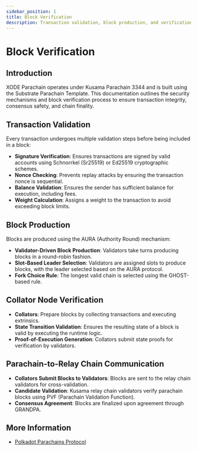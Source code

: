 ```yaml
---
sidebar_position: 1
title: Block Verification
description: Transaction validation, block production, and verification mechanisms in XODE
---
```


# Block Verification

## Introduction

XODE Parachain operates under Kusama Parachain 3344 and is built using the Substrate Parachain Template. This documentation outlines the security mechanisms and block verification process to ensure transaction integrity, consensus safety, and chain finality.

## Transaction Validation

Every transaction undergoes multiple validation steps before being included in a block:

- **Signature Verification**: Ensures transactions are signed by valid accounts using Schnorrkel (Sr25519) or Ed25519 cryptographic schemes.
- **Nonce Checking**: Prevents replay attacks by ensuring the transaction nonce is sequential.
- **Balance Validation**: Ensures the sender has sufficient balance for execution, including fees.
- **Weight Calculation**: Assigns a weight to the transaction to avoid exceeding block limits.

## Block Production

Blocks are produced using the AURA (Authority Round) mechanism:

- **Validator-Driven Block Production**: Validators take turns producing blocks in a round-robin fashion.
- **Slot-Based Leader Selection**: Validators are assigned slots to produce blocks, with the leader selected based on the AURA protocol.
- **Fork Choice Rule**: The longest valid chain is selected using the GHOST-based rule.

## Collator Node Verification

- **Collators**: Prepare blocks by collecting transactions and executing extrinsics.
- **State Transition Validation**: Ensures the resulting state of a block is valid by executing the runtime logic.
- **Proof-of-Execution Generation**: Collators submit state proofs for verification by validators.

## Parachain-to-Relay Chain Communication

- **Collators Submit Blocks to Validators**: Blocks are sent to the relay chain validators for cross-validation.
- **Candidate Validation**: Kusama relay chain validators verify parachain blocks using PVF (Parachain Validation Function).
- **Consensus Agreement**: Blocks are finalized upon agreement through GRANDPA.

## More Information

- [Polkadot Parachains Protocol](https://wiki.polkadot.network/docs/learn-parachains-protocol)

